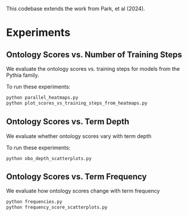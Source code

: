 This codebase extends the work from Park, et al (2024).

# Experiments

## Ontology Scores vs. Number of Training Steps
We evaluate the ontology scores vs. training steps for models from the Pythia family.

To run these experiments:

```bash
python parallel_heatmaps.py
python plot_scores_vs_training_steps_from_heatmaps.py
```

## Ontology Scores vs. Term Depth
We evaluate whether ontology scores vary with term depth

To run these experiments:

```
python obo_depth_scatterplots.py
```

## Ontology Scores vs. Term Frequency

We evaluate how ontology scores change with term frequency

```bash
python frequencies.py
python frequency_score_scatterplots.py
```

